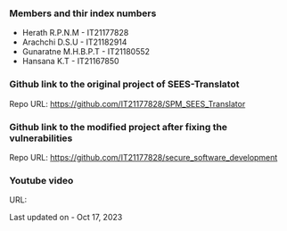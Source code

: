 ### Members and thir index numbers
- Herath R.P.N.M - IT21177828
- Arachchi D.S.U - IT21182914
- Gunaratne M.H.B.P.T - IT21180552
- Hansana K.T - IT21167850

### Github link to the original project of SEES-Translatot
Repo URL: https://github.com/IT21177828/SPM_SEES_Translator

### Github link to the modified project after fixing the vulnerabilities 
Repo URL: https://github.com/IT21177828/secure_software_development

### Youtube video
URL: 

Last updated on - Oct 17, 2023
